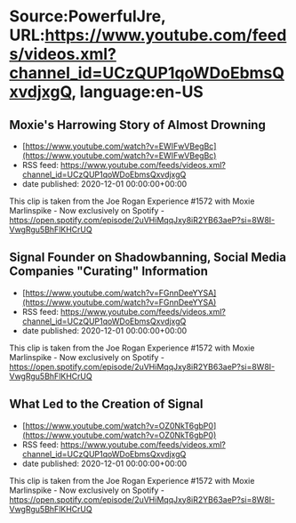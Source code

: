 # Source:PowerfulJre, URL:https://www.youtube.com/feeds/videos.xml?channel_id=UCzQUP1qoWDoEbmsQxvdjxgQ, language:en-US

## Moxie's Harrowing Story of Almost Drowning
 - [https://www.youtube.com/watch?v=EWIFwVBegBc](https://www.youtube.com/watch?v=EWIFwVBegBc)
 - RSS feed: https://www.youtube.com/feeds/videos.xml?channel_id=UCzQUP1qoWDoEbmsQxvdjxgQ
 - date published: 2020-12-01 00:00:00+00:00

This clip is taken from the Joe Rogan Experience #1572 with Moxie Marlinspike - Now exclusively on Spotify - https://open.spotify.com/episode/2uVHiMqqJxy8iR2YB63aeP?si=8W8I-VwgRgu5BhFlKHCrUQ

## Signal Founder on Shadowbanning, Social Media Companies "Curating" Information
 - [https://www.youtube.com/watch?v=FGnnDeeYYSA](https://www.youtube.com/watch?v=FGnnDeeYYSA)
 - RSS feed: https://www.youtube.com/feeds/videos.xml?channel_id=UCzQUP1qoWDoEbmsQxvdjxgQ
 - date published: 2020-12-01 00:00:00+00:00

This clip is taken from the Joe Rogan Experience #1572 with Moxie Marlinspike - Now exclusively on Spotify - https://open.spotify.com/episode/2uVHiMqqJxy8iR2YB63aeP?si=8W8I-VwgRgu5BhFlKHCrUQ

## What Led to the Creation of Signal
 - [https://www.youtube.com/watch?v=OZ0NkT6gbP0](https://www.youtube.com/watch?v=OZ0NkT6gbP0)
 - RSS feed: https://www.youtube.com/feeds/videos.xml?channel_id=UCzQUP1qoWDoEbmsQxvdjxgQ
 - date published: 2020-12-01 00:00:00+00:00

This clip is taken from the Joe Rogan Experience #1572 with Moxie Marlinspike - Now exclusively on Spotify - https://open.spotify.com/episode/2uVHiMqqJxy8iR2YB63aeP?si=8W8I-VwgRgu5BhFlKHCrUQ

